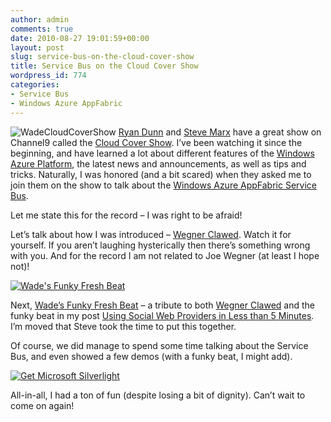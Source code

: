 ```yaml
---
author: admin
comments: true
date: 2010-08-27 19:01:59+00:00
layout: post
slug: service-bus-on-the-cloud-cover-show
title: Service Bus on the Cloud Cover Show
wordpress_id: 774
categories:
- Service Bus
- Windows Azure AppFabric
---
```


![WadeCloudCoverShow](http://images.wadewegner.com/wordpress/2010/08/WadeCloudCoverShow.png) [Ryan Dunn](http://dunnry.com/blog/) and [Steve Marx](http://blog.smarx.com/) have a great show on Channel9 called the [Cloud Cover Show](http://channel9.msdn.com/shows/Cloud+Cover/). I’ve been watching it since the beginning, and have learned a lot about different features of the [Windows Azure Platform](http://www.azure.com/), the latest news and announcements, as well as tips and tricks. Naturally, I was honored (and a bit scared) when they asked me to join them on the show to talk about the [Windows Azure AppFabric Service Bus](http://www.microsoft.com/windowsazure/appfabric/default.aspx).

 

Let me state this for the record – I was right to be afraid! <grin>

 

Let’s talk about how I was introduced – [Wegner Clawed](http://www.youtube.com/watch?v=JwmLyEA52I4). Watch it for yourself. If you aren’t laughing hysterically then there’s something wrong with you. And for the record I am not related to Joe Wegner (at least I hope not)!

 

[![Wade's Funky Fresh Beat](http://images.wadewegner.com/wordpress/2010/08/image10.png)](http://wadesfunkyfreshbeat.cloudapp.net/)

 

Next, [Wade’s Funky Fresh Beat](http://wadesfunkyfreshbeat.cloudapp.net/) – a tribute to both [Wegner Clawed](http://www.youtube.com/watch?v=JwmLyEA52I4) and the funky beat in my post [Using Social Web Providers in Less than 5 Minutes](http://www.wadewegner.com/2010/08/use-social-web-providers-in-less-than-5-minutes/). I’m moved that Steve took the time to put this together.

 

Of course, we did manage to spend some time talking about the Service Bus, and even showed a few demos (with a funky beat, I might add).

 

[ ![Get Microsoft Silverlight](http://go.microsoft.com/fwlink/?LinkId=108181) ](http://go.microsoft.com/fwlink/?LinkID=124807)

 

All-in-all, I had a ton of fun (despite losing a bit of dignity). Can’t wait to come on again!
